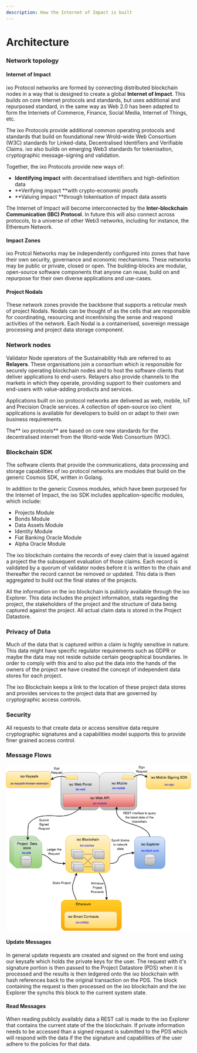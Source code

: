 ```yaml
---
description: How the Internet of Impact is built
---
```


# Architecture

### Network topology

#### Internet of Impact

ixo Protocol networks are formed by connecting distributed blockchain nodes in a way that is designed to create a global **Internet of Impact**. This builds on core Internet protocols and standards, but uses additional and repurposed standard, in the same way as Web 2.0 has been adapted to form the Internets of Commerce, Finance, Social Media, Internet of Things, etc.&#x20;

The ixo Protocols provide additional common operating protocols and standards that build on foundational new Wrold-wide Web Consortium (W3C) standards for Linked-data, Decentralised Identifiers and Verifiable Claims. ixo also builds on emerging Web3 standards for tokenisation, cryptographic message-signing and validation.&#x20;

Together, the ixo Protocols provide new ways of:

* **Identifying impact** with decentralised identifiers and high-definition data
* **Verifying impact **with crypto-economic proofs
* **Valuing impact **through tokenisation of impact data assets

The Internet of Impact will become interconnected by the **Inter-blockchain Communication (IBC) Protocol**. In future this will also connect across protocols, to a universe of other Web3 networks, including for instance, the Ethereum Network.&#x20;

#### Impact Zones

ixo Protcol Networks may be independently configured into zones that have their own security, governance and economic mechanisms. These networks may be public or private, closed or open. The building-blocks are modular, open-source software components that anyone can reuse, build on and repurpose for their own diverse applications and use-cases.

#### Project Nodals

These network zones provide the backbone that supports a reticular mesh of project Nodals. Nodals can be thought of as the cells that are responsible for coordinating, resourcing and incentivising the sense and respond activities of the network. Each Nodal is a containerised, sovereign message processing and project data storage component.

### Network nodes

Validator Node operators of the Sustainability Hub are referred to as **Relayers**. These organisations join a consortium which is responsible for securely operating blockchain nodes and to host the software clients that deliver applications to end-users. Relayers also provide channels to the markets in which they operate, providing support to their customers and end-users with value-adding products and services.

Applications built on ixo protocol networks are delivered as web, mobile, IoT and Precision Oracle services. A collection of open-source ixo client applications is available for developers to build on or adapt to their own business requirements.

The** ixo protocols** are based on core new standards for the decentralised internet from the World-wide Web Consortium (W3C).

### Blockchain SDK <a href="the-ixo-blockchain" id="the-ixo-blockchain"></a>

The software clients that provide the communications, data processing and storage capabilities of ixo protocol networks are modules that build on the generic Cosmos SDK, written in Golang.

In addition to the generic Cosmos modules, which have been purposed for the Internet of Impact, the ixo SDK includes application-specific modules, which include:

* Projects Module
* Bonds Module
* Data Assets Module
* Identity Module
* Fiat Banking Oracle Module
* Alpha Oracle Module

The ixo blockchain contains the records of evey claim that is issued against a project the the subsequent evaluation of those claims. Each record is validated by a quorum of validator nodes before it is written to the chain and thereafter the record cannot be removed or updated. This data is then aggregated to build out the final states of the projects.

All the information on the ixo blockchain is publicly available through the ixo Explorer. This data includes the project information, stats regarding the project, the stakeholders of the project and the structure of data being captured against the project. All actual claim data is stored in the Project Datastore.

### Privacy of Data <a href="privacy-of-data" id="privacy-of-data"></a>

Much of the data that is captured within a claim is highly sensitive in nature. This data might have specific regulator requirements such as GDPR or maybe the data may not reside outside certain geographical boundaries. In order to comply with this and to also put the data into the hands of the owners of the project we have created the concept of independent data stores for each project.

The ixo Blockchain keeps a link to the location of these project data stores and provides services to the project data that are governed by cryptographic access controls.

### Security <a href="security" id="security"></a>

All requests to that create data or access sensitive data require cryptographic signatures and a capabilities model supports this to provide finer grained access control.

### Message Flows <a href="message-flows" id="message-flows"></a>

![](../../.gitbook/assets/architecture-06-2018-messageflows.png)

#### Update Messages <a href="update-messages" id="update-messages"></a>

In general update requests are created and signed on the front end using our keysafe which holds the private keys for the user. The request with it's signature portion is then passed to the Project Datastore (PDS) when it is processed and the results is then ledgered onto the ixo blockchain with hash references back to the original transaction on the PDS. The block containing the request is then processed on the ixo blockchain and the ixo Explorer the synchs this block to the current system state.

#### Read Messages <a href="read-messages" id="read-messages"></a>

When reading publicly availably data a REST call is made to the ixo Explorer that contains the current state of the the blockchain. If private information needs to be accessed than a signed request is submitted to the PDS which will respond with the data if the the signature and capabilities of the user adhere to the policies for that data.

